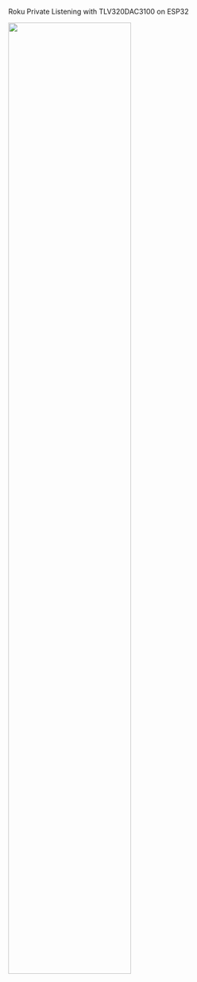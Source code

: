 Roku Private Listening with TLV320DAC3100 on ESP32



[<img src="batery_charge_levels_100h.png" width="70%" height="70%">](TLV320DAC3100_ESP32.png)
